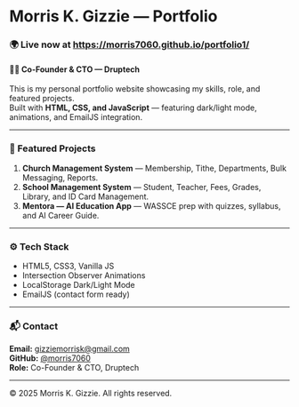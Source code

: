 # Morris K. Gizzie — Portfolio

### 🌍 Live now at https://morris7060.github.io/portfolio1/

#### 👨‍💻 Co-Founder & CTO — Druptech

This is my personal portfolio website showcasing my skills, role, and featured projects.  
Built with **HTML, CSS, and JavaScript** — featuring dark/light mode, animations, and EmailJS integration.

---

### 🚀 Featured Projects
1. **Church Management System** — Membership, Tithe, Departments, Bulk Messaging, Reports.
2. **School Management System** — Student, Teacher, Fees, Grades, Library, and ID Card Management.
3. **Mentora — AI Education App** — WASSCE prep with quizzes, syllabus, and AI Career Guide.

---

### ⚙️ Tech Stack
- HTML5, CSS3, Vanilla JS
- Intersection Observer Animations
- LocalStorage Dark/Light Mode
- EmailJS (contact form ready)

---

### 📬 Contact
**Email:** gizziemorrisk@gmail.com  
**GitHub:** [@morris7060](https://github.com/morris7060)  
**Role:** Co-Founder & CTO, Druptech

---
© 2025 Morris K. Gizzie. All rights reserved.

